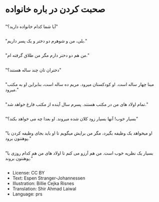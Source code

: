 # صحبت کردن در باره خانواده

##
"آیا شما کدام خانواده دارید؟"

##
"بلی، من و شوهرم دو دختر و یک پسر داریم."

##
"من هم دو دختر دارم مگر من طلاق گرفته ام."

##
"دختران تان چند ساله هستند؟"

##
"مینا چهار ساله است. او کودکستان میرود. مریم ده ساله است، بنابراین او به مکتب میرود."

##
"تمام اولاد های من در مکتب هستند. پسرم سال آینده از مکتب فارغ خواهد شد."

##
"بسیار خوب! آنها بسیار زود کلان شده میروند. او بعدا چه می خواهد بکند؟"

##
"او میخواهد یک وظیفه بگیرد، مگر من برایش میگویم تا او باید بجای وظیفه کردن با پوهنتون برود."

##
"بسیار یک نظریه خوب است. من هم آرزو می کنم تا اولاد های من هم کدام روزی با پوهنتون بروند."

##
* License: CC BY
* Text: Espen Stranger-Johannessen
* Illustration: Billie Cejka Risnes
* Translation: Shir Ahmad Laiwal
* Language: prs
